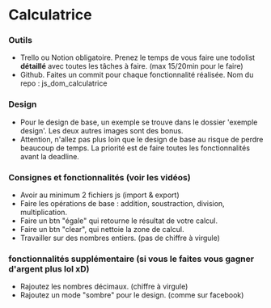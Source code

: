 # Calculatrice 

### Outils
- Trello ou Notion obligatoire. Prenez le temps de vous faire une todolist **détaillé** avec toutes les tâches à faire. (max 15/20min pour le faire)
- Github. Faites un commit pour chaque fonctionnalité réalisée. Nom du repo : js_dom_calculatrice

### Design
- Pour le design de base, un exemple se trouve dans le dossier 'exemple design'. Les deux autres images sont des bonus.
- Attention, n'allez pas plus loin que le design de base au risque de perdre beaucoup de temps. La priorité est de faire toutes les fonctionnalités avant la deadline. 

### Consignes et fonctionnalités (voir les vidéos)
- Avoir au minimum 2 fichiers js (import & export)
- Faire les opérations de base : addition, soustraction, division, multiplication. 
- Faire un btn "égale" qui retourne le résultat de votre calcul. 
- Faire un btn "clear", qui nettoie la zone de calcul. 
- Travailler sur des nombres entiers. (pas de chiffre à virgule)

### fonctionnalités supplémentaire (si vous le faites vous gagner d'argent plus lol xD)
- Rajoutez les nombres décimaux. (chiffre à virgule)
- Rajoutez un mode "sombre" pour le design. (comme sur facebook)